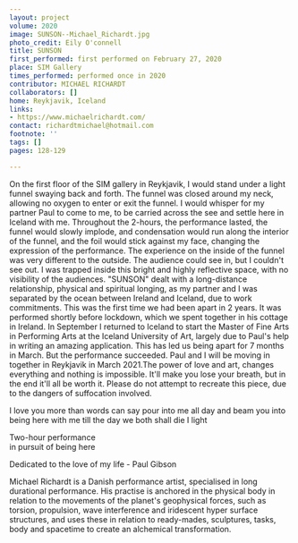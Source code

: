 ```yaml
---
layout: project
volume: 2020
image: SUNSON--Michael_Richardt.jpg
photo_credit: Eily O'connell
title: SUNSON
first_performed: first performed on February 27, 2020
place: SIM Gallery
times_performed: performed once in 2020
contributor: MICHAEL RICHARDT
collaborators: []
home: Reykjavik, Iceland
links:
- https://www.michaelrichardt.com/
contact: richardtmichael@hotmail.com
footnote: ''
tags: []
pages: 128-129

---
```


On the first floor of the SIM gallery in Reykjavik, I would stand under a light funnel swaying back and forth. The funnel was closed around my neck, allowing no oxygen to enter or exit the funnel. I would whisper for my partner Paul to come to me, to be carried across the see and settle here in Iceland with me. Throughout the 2-hours, the performance lasted, the funnel would slowly implode, and condensation would run along the interior of the funnel, and the foil would stick against my face, changing the expression of the performance. The experience on the inside of the funnel was very different to the outside. The audience could see in, but I couldn't see out. I was trapped inside this bright and highly reflective space, with no visibility of the audiences.
"SUNSON" dealt with a long-distance relationship, physical and spiritual longing, as my partner and I was separated by the ocean between Ireland and Iceland, due to work commitments. This was the first time we had been apart in 2 years. It was performed shortly before lockdown, which we spent together in his cottage in Ireland. In September I returned to Iceland to start the Master of Fine Arts in Performing Arts at the Iceland University of Art, largely due to Paul's help in writing an amazing application. This has led us being apart for 7 months in March. But the performance succeeded. Paul and I will be moving in together in Reykjavik in March 2021.The power of love and art, changes everything and nothing is impossible. It'll make you lose your breath, but in the end it'll all be worth it. Please do not attempt to recreate this piece, due to the dangers of suffocation involved.
 
I love you more than words can say 
pour into me all day and beam you 
into being here with me till the day 
we both shall die I light 

Two-hour performance  
in pursuit of being here 

Dedicated to the love of my life - Paul Gibson 

Michael Richardt is a Danish performance artist, specialised in long durational performance. His practise is anchored in the physical body in relation to the movements of the planet's geophysical forces, such as torsion, propulsion, wave interference and iridescent hyper surface structures, and uses these in relation to ready-mades, sculptures, tasks, body and spacetime to create an alchemical transformation.
